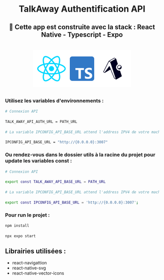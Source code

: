 <h1 align="center"><strong> TalkAway Authentification API</strong></h1>

<div align="center"><h2>🚀 Cette app est construite avec la stack : React Native - Typescript - Expo </h2></div>

<h1 align="center">

![](./docs/readme_stack.png)

</h1>

### Utilisez les variables d'environnements :

```sh
# Connexion API

TALK_AWAY_API_AUTH_URL = PATH_URL

# La variable IPCONFIG_API_BASE_URL attend l'address IPV4 de votre machine

IPCONFIG_API_BASE_URL = "http://{0.0.0.0}:3007"
```

### Ou rendez-vous dans le dossier utils à la racine du projet pour update les variables const :

```sh
# Connexion API

export const TALK_AWAY_API_BASE_URL = PATH_URL

# La variable IPCONFIG_API_BASE_URL attend l'address IPV4 de votre machine

export const IPCONFIG_API_BASE_URL = 'http://{0.0.0.0}:3007';
```

### Pour run le projet :

```sh
npm install

npx expo start
```

## Librairies utilisées : 
- react-navigattion
- react-native-svg
- react-native-vector-icons

